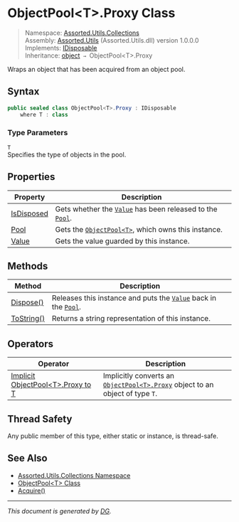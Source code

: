 ﻿# ObjectPool\<T>.Proxy Class

> Namespace: [Assorted.Utils.Collections](_toc.Assorted.Utils.md#Assorted.Utils.Collections%20Namespace)\
> Assembly: [Assorted.Utils](_toc.Assorted.Utils.md) (Assorted.Utils.dll) version 1.0.0.0\
> Implements: [IDisposable](https://docs.microsoft.com/en-us/dotnet/api/system.idisposable)\
> Inheritance: [object](https://docs.microsoft.com/en-us/dotnet/api/system.object) `→` ObjectPool\<T>.Proxy

Wraps an object that has been acquired from an object pool.

## Syntax

```csharp
public sealed class ObjectPool<T>.Proxy : IDisposable
    where T : class
```

### Type Parameters

`T`\
Specifies the type of objects in the pool.

## Properties

Property | Description
--- | ---
[IsDisposed](Assorted.Utils.Collections.ObjectPool-1.Proxy.IsDisposed.md) | Gets whether the [`Value`](Assorted.Utils.Collections.ObjectPool-1.Proxy.Value.md) has been released to the [`Pool`](Assorted.Utils.Collections.ObjectPool-1.Proxy.Pool.md).
[Pool](Assorted.Utils.Collections.ObjectPool-1.Proxy.Pool.md) | Gets the [`ObjectPool<T>`](Assorted.Utils.Collections.ObjectPool-1.md), which owns this instance.
[Value](Assorted.Utils.Collections.ObjectPool-1.Proxy.Value.md) | Gets the value guarded by this instance.

## Methods

Method | Description
--- | ---
[Dispose()](Assorted.Utils.Collections.ObjectPool-1.Proxy.Dispose.md) | Releases this instance and puts the [`Value`](Assorted.Utils.Collections.ObjectPool-1.Proxy.Value.md) back in the [`Pool`](Assorted.Utils.Collections.ObjectPool-1.Proxy.Pool.md).
[ToString()](Assorted.Utils.Collections.ObjectPool-1.Proxy.ToString.md) | Returns a string representation of this instance.

## Operators

Operator | Description
--- | ---
[Implicit ObjectPool\<T>.Proxy to T](Assorted.Utils.Collections.ObjectPool-1.Proxy.op_Implicit.md) | Implicitly converts an [`ObjectPool<T>.Proxy`](Assorted.Utils.Collections.ObjectPool-1.Proxy.md) object to an object of type `T`.

## Thread Safety

Any public member of this type, either static or instance, is thread\-safe.

## See Also

- [Assorted.Utils.Collections Namespace](_toc.Assorted.Utils.md#Assorted.Utils.Collections%20Namespace)
- [ObjectPool\<T> Class](Assorted.Utils.Collections.ObjectPool-1.md)
- [Acquire()](Assorted.Utils.Collections.ObjectPool-1.Acquire.md)

---

_This document is generated by [DG](https://github.com/Khojasteh/dg)._
